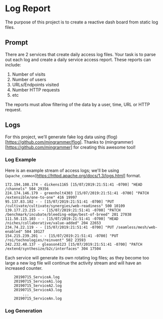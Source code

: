 # Log Report

The purpose of this project is to create a reactive dash board from static log files. 

## Prompt

There are 2 services that create daily access log files. Your task is to parse out each log and create a daily service access report. These reports can include:
1. Number of visits
2. Number of users
3. URLs/Endpoints visited
4. Number HTTP requests
5. etc

The reports must allow filtering of the data by a user, time, URL or HTTP request.

## Logs

For this project, we'll generate fake log data using (flog)[https://github.com/mingrammer/flog]. Thanks to (mingrammer)[https://github.com/mingrammer] for creating this awesome tool!

### Log Example

Here is an example stream of access logs; we'll be using (`apache_common`)https://httpd.apache.org/docs/1.3/logs.html] format. 

```
172.194.108.174 - dickens1165 [15/07/2019:21:51:41 -0700] "HEAD /channels" 504 29356
224.174.146.179 - greenholt4303 [15/07/2019:21:51:41 -0700] "PATCH /extensible/one-to-one" 416 19997
95.137.83.102 - - [15/07/2019:21:51:41 -0700] "PUT /cultivate/cultivate/synergies/web-readiness" 500 10109
139.177.23.215 - - [15/07/2019:21:51:41 -0700] "PATCH /benchmark/incubate/bleeding-edge/best-of-breed" 201 27038
111.50.115.103 - - [15/07/2019:21:51:41 -0700] "HEAD /niches/collaborative/value-added" 204 22653
234.74.22.119 - - [15/07/2019:21:51:41 -0700] "PUT /seamless/mesh/web-enabled" 504 10127
154.215.239.201 - - [15/07/2019:21:51:41 -0700] "PUT /roi/technologies/reinvent" 502 23593
242.232.48.137 - gleason4123 [15/07/2019:21:51:41 -0700] "PATCH /extend/synthesize/b2c/interfaces" 304 17504
```

Each service will generate its own rotating log files; as they become too large a new log file will continue the activity stream and will have an increased counter.

```
    20190715_ServiceA.log
    20190715_ServiceA1.log
    20190715_ServiceA2.log
    20190715_ServiceA3.log
        ...
    20190715_ServiceAn.log
```

### Log Generation

